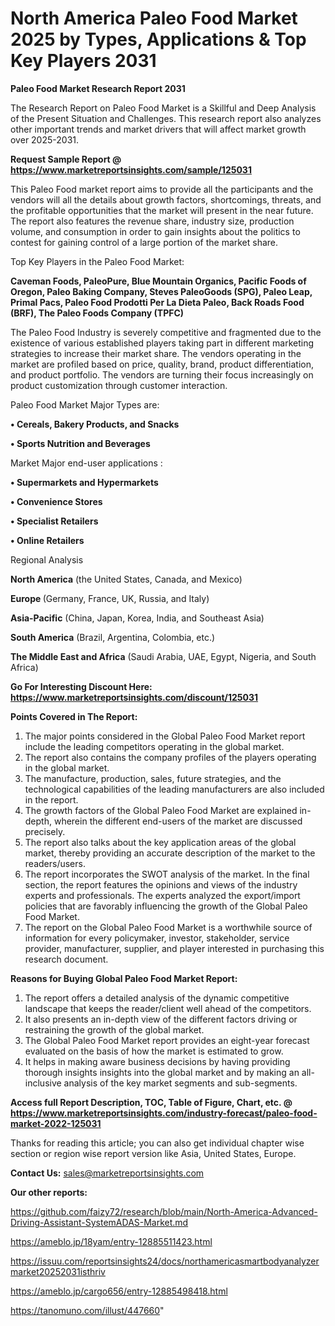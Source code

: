 # North America Paleo Food Market 2025 by Types, Applications & Top Key Players 2031

<strong>Paleo Food Market Research Report 2031</strong>

The Research Report on Paleo Food Market is a Skillful and Deep Analysis of the Present Situation and Challenges. This research report also analyzes other important trends and market drivers that will affect market growth over 2025-2031.

<strong>Request Sample Report @ <a href=https://www.marketreportsinsights.com/sample/125031>https://www.marketreportsinsights.com/sample/125031</a></strong>

This Paleo Food market report aims to provide all the participants and the vendors will all the details about growth factors, shortcomings, threats, and the profitable opportunities that the market will present in the near future. The report also features the revenue share, industry size, production volume, and consumption in order to gain insights about the politics to contest for gaining control of a large portion of the market share.

Top Key Players in the Paleo Food Market:

<strong>Caveman Foods, PaleoPure, Blue Mountain Organics, Pacific Foods of Oregon, Paleo Baking Company, Steves PaleoGoods (SPG), Paleo Leap, Primal Pacs, Paleo Food Prodotti Per La Dieta Paleo, Back Roads Food (BRF), The Paleo Foods Company (TPFC)</strong>

The Paleo Food Industry is severely competitive and fragmented due to the existence of various established players taking part in different marketing strategies to increase their market share. The vendors operating in the market are profiled based on price, quality, brand, product differentiation, and product portfolio. The vendors are turning their focus increasingly on product customization through customer interaction.

Paleo Food Market Major Types are:

<strong>• Cereals, Bakery Products, and Snacks

• Sports Nutrition and Beverages</strong>

Market Major end-user applications :

<strong>• Supermarkets and Hypermarkets

• Convenience Stores

• Specialist Retailers

• Online Retailers</strong>

Regional Analysis

</u><strong><b>North America</b></strong> (the United States, Canada, and Mexico)

<strong><b>Europe </b></strong>(Germany, France, UK, Russia, and Italy)

<strong><b>Asia-Pacific</b></strong> (China, Japan, Korea, India, and Southeast Asia)

<strong><b>South America</b></strong> (Brazil, Argentina, Colombia, etc.)

<strong><b>The Middle East and Africa</b></strong> (Saudi Arabia, UAE, Egypt, Nigeria, and South Africa)

<strong>Go For Interesting Discount Here: <a href=https://www.marketreportsinsights.com/discount/125031>https://www.marketreportsinsights.com/discount/125031</a></strong>

<strong>Points Covered in The Report:</strong>
<ol>
  <li>The major points considered in the Global Paleo Food Market report include the leading competitors operating in the global market.</li>
  <li>The report also contains the company profiles of the players operating in the global market.</li>
  <li>The manufacture, production, sales, future strategies, and the technological capabilities of the leading manufacturers are also included in the report.</li>
  <li>The growth factors of the Global Paleo Food Market are explained in-depth, wherein the different end-users of the market are discussed precisely.</li>
  <li>The report also talks about the key application areas of the global market, thereby providing an accurate description of the market to the readers/users.</li>
  <li>The report incorporates the SWOT analysis of the market. In the final section, the report features the opinions and views of the industry experts and professionals. The experts analyzed the export/import policies that are favorably influencing the growth of the Global Paleo Food Market.</li>
  <li>The report on the Global Paleo Food Market is a worthwhile source of information for every policymaker, investor, stakeholder, service provider, manufacturer, supplier, and player interested in purchasing this research document.</li>
</ol>
<strong>Reasons for Buying Global Paleo Food Market Report:</strong>

<ol>
  <li>The report offers a detailed analysis of the dynamic competitive landscape that keeps the reader/client well ahead of the competitors.</li>
  <li>It also presents an in-depth view of the different factors driving or restraining the growth of the global market.</li>
  <li>The Global Paleo Food Market report provides an eight-year forecast evaluated on the basis of how the market is estimated to grow.</li>
  <li>It helps in making aware business decisions by having providing thorough insights insights into the global market and by making an all-inclusive analysis of the key market segments and sub-segments.</li>
</ol>
<strong>Access full Report Description, TOC, Table of Figure, Chart, etc. @ <a href=https://www.marketreportsinsights.com/industry-forecast/paleo-food-market-2022-125031>https://www.marketreportsinsights.com/industry-forecast/paleo-food-market-2022-125031</a></strong>


Thanks for reading this article; you can also get individual chapter wise section or region wise report version like Asia, United States, Europe.

<strong>Contact Us:</strong>
sales@marketreportsinsights.com

<strong>Our other reports:</strong>

<a href=https://github.com/faizy72/research/blob/main/North-America-Advanced-Driving-Assistant-SystemADAS-Market.md>https://github.com/faizy72/research/blob/main/North-America-Advanced-Driving-Assistant-SystemADAS-Market.md</a>

<a href=https://ameblo.jp/18yam/entry-12885511423.html>https://ameblo.jp/18yam/entry-12885511423.html</a>

<a href=https://issuu.com/reportsinsights24/docs/northamericasmartbodyanalyzermarket20252031isthriv>https://issuu.com/reportsinsights24/docs/northamericasmartbodyanalyzermarket20252031isthriv</a>

<a href=https://ameblo.jp/cargo656/entry-12885498418.html>https://ameblo.jp/cargo656/entry-12885498418.html</a>

<a href=https://tanomuno.com/illust/447660>https://tanomuno.com/illust/447660</a>"
